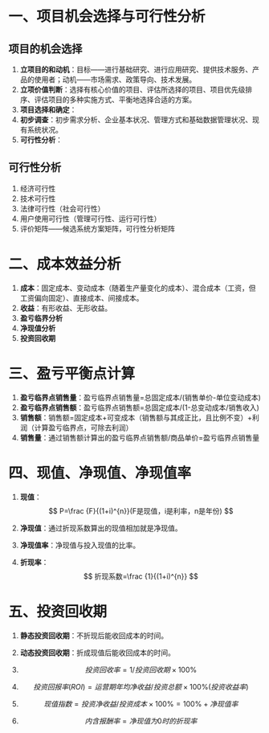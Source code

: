 # 一、项目机会选择与可行性分析

## 项目的机会选择

1. **立项目的和动机**：目标——进行基础研究、进行应用研究、提供技术服务、产品的使用者；动机——市场需求、政策导向、技术发展。
2. **立项价值判断**：选择有核心价值的项目、评估所选择的项目、项目优先级排序、评估项目的多种实施方式、平衡地选择合适的方案。
3. **项目选择和确定**：
4. **初步调查**：初步需求分析、企业基本状况、管理方式和基础数据管理状况、现有系统状况。
5. **可行性分析**：

## 可行性分析

1. 经济可行性
2. 技术可行性
3. 法律可行性（社会可行性）
4. 用户使用可行性（管理可行性、运行可行性）
5. 评价矩阵——候选系统方案矩阵，可行性分析矩阵

# 二、成本效益分析

1. **成本**：固定成本、变动成本（随着生产量变化的成本）、混合成本（工资，但工资偏向固定）、直接成本、间接成本。
2. **收益**：有形收益、无形收益。
3. **盈亏临界分析**
4. **净现值分析**
5. **投资回收期**

# 三、盈亏平衡点计算

1. **盈亏临界点销售量**：盈亏临界点销售量=总固定成本/(销售单价-单位变动成本)
2. **盈亏临界点销售额**：盈亏临界点销售额=总固定成本/(1-总变动成本/销售收入)
3. **销售额**：销售额=固定成本+可变成本（销售额与其成正比，且比例不变）+利润（计算盈亏临界点，可除去利润）
4. **销售量**：通过销售额计算出的盈亏临界点销售额/商品单价=盈亏临界点销售量

# 四、现值、净现值、净现值率

1. **现值**：
   $$
   P=\frac {F}{(1+i)^{n}}(F是现值，i是利率，n是年份)
   $$
   

2. **净现值**：通过折现系数算出的现值相加就是净现值。

3. **净现值率**：净现值与投入现值的比率。

4. **折现率**：
   $$
   折现系数=\frac {1}{(1+i)^{n}}
   $$
   

# 五、投资回收期

1. **静态投资回收期**：不折现后能收回成本的时间。

2. **动态投资回收期**：折成现值后能收回成本的时间。

3. $$
   投资回收率=1/投资回收期\times100\%
   $$

4. $$
   投资回报率(ROI)=运营期年均净收益/投资总额\times100\%(投资收益率)
   $$

5. $$
   现值指数=投资净收益/投资成本\times100\%=100\%+净现值率
   $$

6. $$
   内含报酬率=净现值为0时的折现率
   $$

